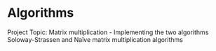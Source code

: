 # Algorithms
Project Topic: Matrix multiplication - Implementing the two algorithms Soloway-Strassen and Naïve matrix multiplication algorithms
